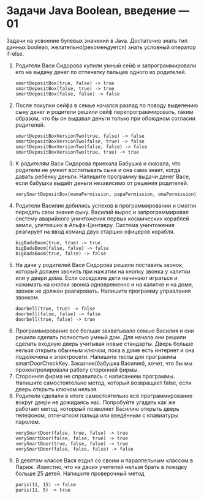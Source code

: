 # Задачи Java Boolean, введение — 01

Задачи на усвоение булевых значений в Java. Достаточно знать тип данных boolean, желательно(рекомендуется) знать условный оператор if-else.

1. Родители Васи Сидорова купили умный сейф и запрограммировали его на выдачу денег по отпечатку пальцев одного из родителей. 
    ```
    smartDepositBox(true, false) -> true
    smartDepositBox(false, true) -> true
    smartDepositBox(false, false) -> false
    ```
2. После покупки сейфа в семье начался разлад по поводу выделению сыну денег и родители решили сейф перепрограммировать, таким образом, что бы он выдавал деньги только при обоюдном согласии родителей.
    ```
    smartDepositBoxVersionTwo(true, false) -> false
    smartDepositBoxVersionTwo(false, true) -> false
    smartDepositBoxVersionTwo(false, false) -> false
    smartDepositBoxVersionTwo(true, true) -> true
    ```
3. К родителям Васи Сидорова приехала Бабушка и сказала, что родители не умеют воспитывать сына и она сама знает, когда давать ребёнку деньги. Напишите программу выдачи денег Васе, если бабушка выдаёт деньги независимо от решения родителей.
    ```
    verySmartDepositBox(mamaPermission, papaPermission, omaPermission)
    ```
4. Родители Василия добились успехов в программировании и смогли передать свои знания сыну. Василий вырос и запрограммировал систему аварийного уничтожения первых космических кораблей земли, улетевших в Альфа-Центавру. Система уничтожения реагирует на ввод команд двух старших офицеров корабля. 
    ```
    bigBadaBoom(true, true) -> true
    bigBadaBoom(false, false) -> false
    bigBadaBoom(true, false) -> false
    ```
5. На даче у родителей Васи Сидорова решили поставить звонок, который должен звонить при нажатии на кнопку звонка у калитки или у двери дома. Если соседские дети начинают играться и нажимать на кнопки звонка одновременно и на калитке и на доме, звонок не должен реагировать. Напишите программу управления звонком.
    ```
    doorbell(true, true) -> false
    doorbell(false, false) -> false
    doorbell(true, false) -> true
    ```
6. Программирование всё больше захватывало семью Василия и они решили сделать полностью умный дом. Для начала они решили сделать входную дверь учитывая новые стандарты. Дверь больше нельзя открыть обычным ключом, пока в доме есть интернет и она подключена к электросети.
Напишите тесты для программы smartDoorCheckKey. Заказчик(бабушка Василия), хочет, что бы мы проконтролировали работу сторонней фирмы. 
7. Сторонняя фирма не справилась с написанием программы. Напишите самостоятельно метод, который возвращает false, если дверь открыть ключом нельзя.
8. Родители сделали в итоге самостоятельно всё программирование вокруг двери не дожидаясь нас. Попробуйте угадать как же работает метод, которрый позволяет Василию открыть дверь телефоном, отпечатком пальца или введённым с клавиатуры паролем.
    ```
    verySmartDoor(false, true, false) -> true
    verySmartDoor(false, false, true) -> true
    verySmartDoor(true, false, false) -> true
    verySmartDoor(false, false, false) -> false
    ```
9. В девятом классе Вася ездил со своим и параллельным классом в Париж. Известно, что на двоих учителей нельзя брать в поездку больше 25 детей. Напишите проверочный метод
    ```
    paris(11, 15) -> false
    paris(11, 5) -> true
    ```
